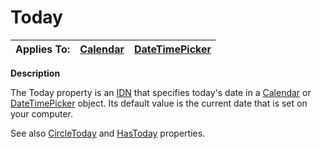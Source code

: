 




<h1 class="heading"><span class="name">Today</span></h1>

| Applies To: | [Calendar](../a-z/calendar.md) | [DateTimePicker](../a-z/datetimepicker.md) |
| --- | --- | ---  |


**Description**


The Today property is an [IDN](../Miscellaneous/International%20Day%20Number.htm) that specifies today's date in a [Calendar](../a-z/calendar.md) or [DateTimePicker](../a-z/datetimepicker.md) object. Its default value is the current date that is set on your computer.


See also [CircleToday](../a-z/circletoday.md) and [HasToday](../a-z/hastoday.md) properties.



